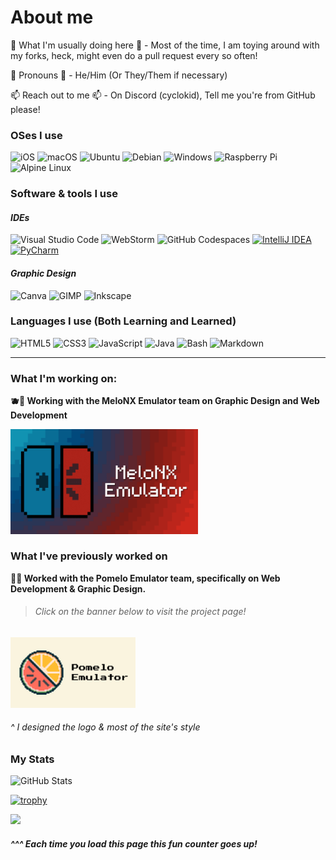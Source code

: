 # About me

🚶 What I'm usually doing here 🚶 - Most of the time, I am toying around with my forks, heck, might even do a pull request every so often!

👤 Pronouns 👤 - He/Him (Or They/Them if necessary)

📫 Reach out to me 📫 - On Discord (cyclokid), Tell me you're from GitHub please!
  
### OSes I use
![iOS](https://img.shields.io/badge/iOS-000000?style=for-the-badge&logo=ios&logoColor=white)
![macOS](https://img.shields.io/badge/mac%20os-000000?style=for-the-badge&logo=macos&logoColor=F0F0F0)
![Ubuntu](https://img.shields.io/badge/Ubuntu-E95420?style=for-the-badge&logo=ubuntu&logoColor=white)
![Debian](https://img.shields.io/badge/Debian-A81D33?style=for-the-badge&logo=Debian&logoColor=white)
![Windows](https://img.shields.io/badge/Windows-0078D6?style=for-the-badge&logo=windows&logoColor=white)
![Raspberry Pi](https://img.shields.io/badge/-RaspberryPi-C51A4A?style=for-the-badge&logo=Raspberry-Pi)
![Alpine Linux](https://img.shields.io/badge/Alpine%20Linux-0D597F.svg?style=for-the-badge&logo=Alpine-Linux&logoColor=#0D597F)
### Software & tools I use
#### *IDEs*
![Visual Studio Code](https://img.shields.io/badge/Visual%20Studio%20Code-0078d7.svg?style=for-the-badge&logo=visual-studio-code&logoColor=white)
![WebStorm](https://img.shields.io/badge/WebStorm-000000.svg?style=for-the-badge&logo=WebStorm&logoColor=white)
![GitHub Codespaces](https://img.shields.io/badge/GitHub%20Codespaces-181717.svg?style=for-the-badge&logo=GitHub&logoColor=white)
[![IntelliJ IDEA](https://img.shields.io/badge/IntelliJIDEA-white.svg?logo=intellij-idea&style=for-the-badge&logoColor=000000)](#)
[![PyCharm](https://img.shields.io/badge/PyCharm-1ad2a5.svg?logo=intellij-idea&style=for-the-badge&logoColor=000000)](#)
#### *Graphic Design*
![Canva](https://img.shields.io/badge/Canva-%2300C4CC.svg?style=for-the-badge&logo=Canva&logoColor=white)
![GIMP](https://img.shields.io/badge/Gimp-5C5543?style=for-the-badge&logo=gimp&logoColor=white)
![Inkscape](https://img.shields.io/badge/Inkscape-000000?style=for-the-badge&logo=Inkscape&logoColor=white)
### Languages I use (Both Learning and Learned)
![HTML5](https://img.shields.io/badge/html5-%23E34F26.svg?style=for-the-badge&logo=html5&logoColor=white)
![CSS3](https://img.shields.io/badge/css3-%231572B6.svg?style=for-the-badge&logo=css3&logoColor=white)
![JavaScript](https://img.shields.io/badge/javascript-%23323330.svg?style=for-the-badge&logo=javascript&logoColor=%23F7DF1E)
![Java](https://img.shields.io/badge/Java-%23ED8B00.svg?style=for-the-badge&logo=openjdk&logoColor=white)
![Bash](https://img.shields.io/badge/Bash-4EAA25?style=for-the-badge&logo=gnubash&logoColor=white)
![Markdown](https://img.shields.io/badge/Markdown-%23000000.svg?style=for-the-badge&logo=markdown&logoColor=white)
<br>

___

### What I'm working on:

**🫐🍉 Working with the MeloNX Emulator team on Graphic Design and Web Development**

[<img src="https://raw.githubusercontent.com/CycloKid/CycloKid/refs/heads/main/MeloNX_Banner_Pixel_optimized.png" width="300">](https://melonx.org)

### What I've previously worked on

**:orange::watermelon: Worked with the Pomelo Emulator team, specifically on Web Development & Graphic Design.**

###### <blockquote>Click on the banner below to visit the project page!</blockquote>

[<img src="https://raw.githubusercontent.com/CycloKid/CycloKid/refs/heads/main/Pomelo%20Emulator%20Banner.png" width="200">](https://pomelo-emu.github.io)

###### ^ I designed the logo & most of the site's style

### My Stats

![GitHub Stats](https://github-readme-stats.vercel.app/api?username=CycloKid&count_private=true&show_icons=true&theme=onedark)

[![trophy](https://github-profile-trophy.vercel.app/?username=cyclokid&theme=onedark)](https://github.com/ryo-ma/github-profile-trophy)

![](https://komarev.com/ghpvc/?username=CycloKid&color=d94500) 
##### ^^^ Each time you load this page this fun counter goes up!

